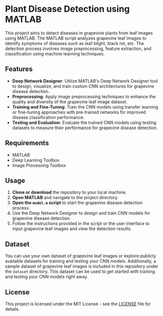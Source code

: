 
#  Plant Disease Detection using MATLAB

This project aims to detect diseases in grapevine plants from leaf images using MATLAB. The MATLAB script analyzes grapevine leaf images to identify symptoms of diseases such as leaf blight, black rot, etc. The detection process involves image preprocessing, feature extraction, and classification using machine learning techniques.

## Features



- **Deep Network Designer**: Utilize MATLAB's Deep Network Designer tool to design, visualize, and train custom CNN architectures for grapevine disease detection.
- **Preprocessing**: Apply image preprocessing techniques to enhance the quality and diversity of the grapevine leaf image dataset.
- **Training and Fine-Tuning**: Train the CNN models using transfer learning or fine-tuning approaches with pre-trained networks for improved disease classification performance.
- **Testing and Evaluation**: Evaluate the trained CNN models using testing datasets to measure their performance for grapevine disease detection.

## Requirements

- MATLAB 
- Deep Learning Toolbox
- Image Processing Toolbox

## Usage

1. **Clone or download** the repository to your local machine.
2. **Open MATLAB** and navigate to the project directory.
3. **Open the `model.m` script** to start the grapevine disease detection process.
4. Use the Deep Network Designer to design and train CNN models for grapevine disease detection.
5. Follow the instructions provided in the script or the user interface to input grapevine leaf images and view the detection results.

 ## Dataset

You can use your own dataset of grapevine leaf images or explore publicly available datasets  for training and testing your CNN models. Additionally, a sample dataset of grapevine leaf images is included in this repository under the `dataset` directory. This dataset can be used to get started with training and testing your CNN models right away.

## License

This project is licensed under the MIT License - see the [LICENSE](https://github.com/sneyah/Plant-disease-detection/blob/master/LICENSE.txt) file for details.
